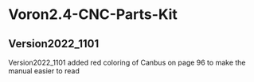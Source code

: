 # Voron2.4-CNC-Parts-Kit
## Version2022_1101
Version2022_1101 added red coloring of Canbus on page 96 to make the manual easier to read
